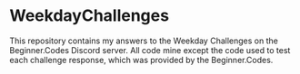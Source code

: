 # WeekdayChallenges

This repository contains my answers to the Weekday Challenges on the Beginner.Codes Discord server. All code mine except the code used to test each challenge 
response, which was provided by the Beginner.Codes.
